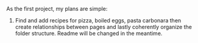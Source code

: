 As the first project, my plans are simple:
1. Find and add recipes for pizza, boiled eggs, pasta carbonara then create relationships between pages and lastly coherently organize the folder structure. Readme will be changed in the meantime.